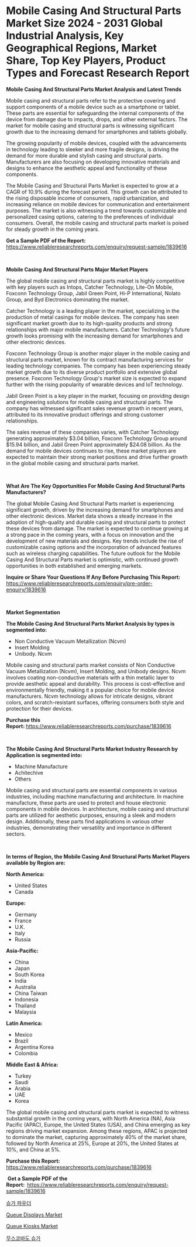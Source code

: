 <p><h1>Mobile Casing And Structural Parts Market Size 2024 - 2031 Global Industrial Analysis, Key Geographical Regions, Market Share, Top Key Players, Product Types and Forecast Research Report</h1></p><p><strong>Mobile Casing And Structural Parts Market Analysis and Latest Trends</strong></p>
<p><p>Mobile casing and structural parts refer to the protective covering and support components of a mobile device such as a smartphone or tablet. These parts are essential for safeguarding the internal components of the device from damage due to impacts, drops, and other external factors. The market for mobile casing and structural parts is witnessing significant growth due to the increasing demand for smartphones and tablets globally. </p><p>The growing popularity of mobile devices, coupled with the advancements in technology leading to sleeker and more fragile designs, is driving the demand for more durable and stylish casing and structural parts. Manufacturers are also focusing on developing innovative materials and designs to enhance the aesthetic appeal and functionality of these components.</p><p>The Mobile Casing and Structural Parts Market is expected to grow at a CAGR of 10.9% during the forecast period. This growth can be attributed to the rising disposable income of consumers, rapid urbanization, and increasing reliance on mobile devices for communication and entertainment purposes. The market is also witnessing a trend towards customizable and personalized casing options, catering to the preferences of individual consumers. Overall, the mobile casing and structural parts market is poised for steady growth in the coming years.</p></p>
<p><strong>Get a Sample PDF of the Report:&nbsp;</strong> <a href="https://www.reliableresearchreports.com/enquiry/request-sample/1839616">https://www.reliableresearchreports.com/enquiry/request-sample/1839616</a></p>
<p>&nbsp;</p>
<p><strong>Mobile Casing And Structural Parts Major Market Players</strong></p>
<p><p>The global mobile casing and structural parts market is highly competitive with key players such as Intops, Catcher Technology, Lite-On Mobile, Foxconn Technology Group, Jabil Green Point, Hi-P International, Nolato Group, and Byd Electronics dominating the market.</p><p>Catcher Technology is a leading player in the market, specializing in the production of metal casings for mobile devices. The company has seen significant market growth due to its high-quality products and strong relationships with major mobile manufacturers. Catcher Technology's future growth looks promising with the increasing demand for smartphones and other electronic devices.</p><p>Foxconn Technology Group is another major player in the mobile casing and structural parts market, known for its contract manufacturing services for leading technology companies. The company has been experiencing steady market growth due to its diverse product portfolio and extensive global presence. Foxconn Technology Group's market size is expected to expand further with the rising popularity of wearable devices and IoT technology.</p><p>Jabil Green Point is a key player in the market, focusing on providing design and engineering solutions for mobile casing and structural parts. The company has witnessed significant sales revenue growth in recent years, attributed to its innovative product offerings and strong customer relationships.</p><p>The sales revenue of these companies varies, with Catcher Technology generating approximately $3.04 billion, Foxconn Technology Group around $15.94 billion, and Jabil Green Point approximately $24.08 billion. As the demand for mobile devices continues to rise, these market players are expected to maintain their strong market positions and drive further growth in the global mobile casing and structural parts market.</p></p>
<p>&nbsp;</p>
<p><strong>What Are The Key Opportunities For Mobile Casing And Structural Parts Manufacturers?</strong></p>
<p><p>The global Mobile Casing And Structural Parts market is experiencing significant growth, driven by the increasing demand for smartphones and other electronic devices. Market data shows a steady increase in the adoption of high-quality and durable casing and structural parts to protect these devices from damage. The market is expected to continue growing at a strong pace in the coming years, with a focus on innovation and the development of new materials and designs. Key trends include the rise of customizable casing options and the incorporation of advanced features such as wireless charging capabilities. The future outlook for the Mobile Casing And Structural Parts market is optimistic, with continued growth opportunities in both established and emerging markets.</p></p>
<p><strong>Inquire or Share Your Questions If Any Before Purchasing This Report:</strong> <a href="https://www.reliableresearchreports.com/enquiry/pre-order-enquiry/1839616">https://www.reliableresearchreports.com/enquiry/pre-order-enquiry/1839616</a></p>
<p>&nbsp;</p>
<p><strong>Market Segmentation</strong></p>
<p><strong>The Mobile Casing And Structural Parts Market Analysis by types is segmented into:</strong></p>
<p><ul><li>Non Conductive Vacuum Metallization (Ncvm)</li><li>Insert Molding</li><li>Unibody. Ncvm</li></ul></p>
<p><p>Mobile casing and structural parts market consists of Non Conductive Vacuum Metallization (Ncvm), Insert Molding, and Unibody designs. Ncvm involves coating non-conductive materials with a thin metallic layer to provide aesthetic appeal and durability. This process is cost-effective and environmentally friendly, making it a popular choice for mobile device manufacturers. Ncvm technology allows for intricate designs, vibrant colors, and scratch-resistant surfaces, offering consumers both style and protection for their devices.</p></p>
<p><strong>Purchase this Report:&nbsp;</strong><a href="https://www.reliableresearchreports.com/purchase/1839616">https://www.reliableresearchreports.com/purchase/1839616</a></p>
<p>&nbsp;</p>
<p><strong>The Mobile Casing And Structural Parts Market Industry Research by Application is segmented into:</strong></p>
<p><ul><li>Machine Manufacture</li><li>Achitechive</li><li>Others</li></ul></p>
<p><p>Mobile casing and structural parts are essential components in various industries, including machine manufacturing and architecture. In machine manufacture, these parts are used to protect and house electronic components in mobile devices. In architecture, mobile casing and structural parts are utilized for aesthetic purposes, ensuring a sleek and modern design. Additionally, these parts find applications in various other industries, demonstrating their versatility and importance in different sectors.</p></p>
<p>&nbsp;</p>
<p><strong>In terms of Region, the Mobile Casing And Structural Parts Market Players available by Region are:</strong></p>
<p>
    <p> <strong> North America: </strong>
        <ul>
            <li>United States</li>
            <li>Canada</li>
        </ul>
        </p> 
    <p> <strong> Europe: </strong>
        <ul>
            <li>Germany</li>
            <li>France</li>
            <li>U.K.</li>
            <li>Italy</li>
            <li>Russia</li>
        </ul>
        </p> 
    <p> <strong> Asia-Pacific: </strong>
        <ul>
            <li>China</li>
            <li>Japan</li>
            <li>South Korea</li>
            <li>India</li>
            <li>Australia</li>
            <li>China Taiwan</li>
            <li>Indonesia</li>
            <li>Thailand</li>
            <li>Malaysia</li>
        </ul>
        </p> 
    <p> <strong> Latin America: </strong>
        <ul>
            <li>Mexico</li>
            <li>Brazil</li>
            <li>Argentina Korea</li>
            <li>Colombia</li>
        </ul>
        </p> 
    <p> <strong> Middle East & Africa: </strong>
        <ul>
            <li>Turkey</li>
            <li>Saudi</li>
            <li>Arabia</li>
            <li>UAE</li>
            <li>Korea</li>
        </ul>
    </p>
    </p>
<p><p>The global mobile casing and structural parts market is expected to witness substantial growth in the coming years, with North America (NA), Asia Pacific (APAC), Europe, the United States (USA), and China emerging as key regions driving market expansion. Among these regions, APAC is projected to dominate the market, capturing approximately 40% of the market share, followed by North America at 25%, Europe at 20%, the United States at 10%, and China at 5%.</p></p>
<p><strong>Purchase this Report: </strong><a href="https://www.reliableresearchreports.com/purchase/1839616">https://www.reliableresearchreports.com/purchase/1839616</a></p>
<p>&nbsp;<strong>Get a Sample PDF of the Report:&nbsp;&nbsp;</strong><a href="https://www.reliableresearchreports.com/enquiry/request-sample/1839616">https://www.reliableresearchreports.com/enquiry/request-sample/1839616</a></p>
<p><strong></strong></p>
<p><p><a href="https://github.com/TimmyMann6767/Market-Research-Report-List-1/blob/main/46520467217.md">슈가 파우더</a></p><p><a href="https://github.com/Airanohannonzb68e5pb53oc1/Market-Research-Report-List-1/blob/main/queue-displays-market.md">Queue Displays Market</a></p><p><a href="https://github.com/ChiragRP21/Market-Research-Report-List-3/blob/main/queue-kiosks-market.md">Queue Kiosks Market</a></p><p><a href="https://github.com/JeromeRtyau89966/Market-Research-Report-List-1/blob/main/89197727218.md">무스코바도 슈가</a></p></p>